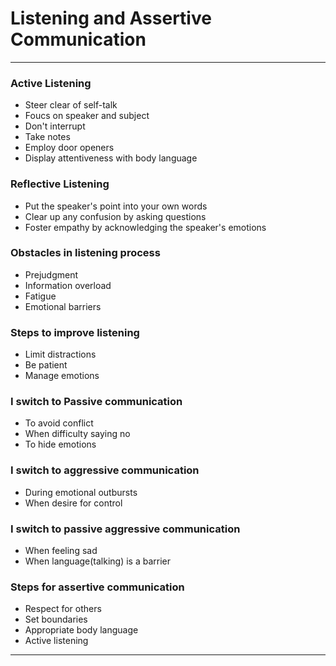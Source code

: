 # Listening and Assertive Communication
---

### Active Listening
- Steer clear of self-talk
- Foucs on speaker and subject
- Don't interrupt 
- Take notes
- Employ door openers
- Display attentiveness with body language

### Reflective Listening
- Put the speaker's point into your own words
- Clear up any confusion by asking questions
- Foster empathy by acknowledging the speaker's emotions

### Obstacles in listening process
- Prejudgment
- Information overload
- Fatigue
- Emotional barriers

### Steps to improve listening
- Limit distractions
- Be patient
- Manage emotions

### I switch to Passive communication
- To avoid conflict
- When difficulty saying no
- To hide emotions

### I switch to aggressive communication
- During emotional outbursts
- When desire for control

### I switch to passive aggressive communication
- When feeling sad
- When language(talking) is a barrier

### Steps for assertive communication
- Respect for others
- Set boundaries
- Appropriate body language
- Active listening

---